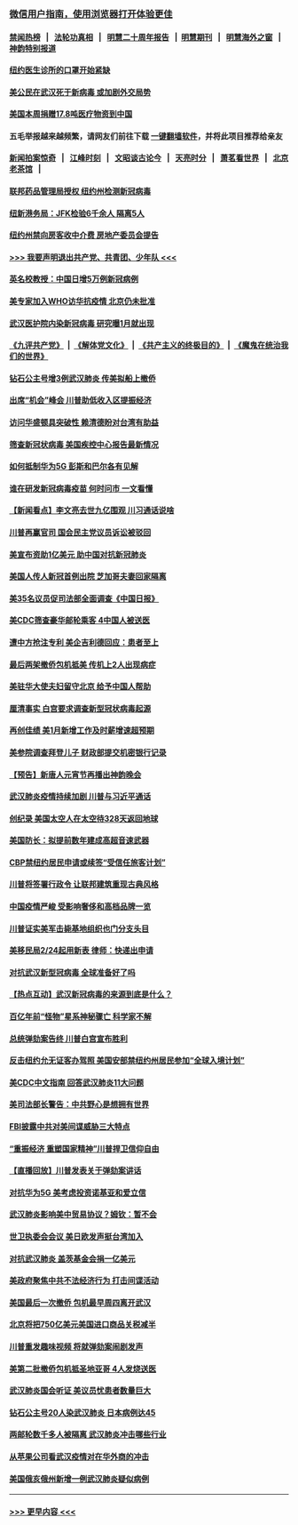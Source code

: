### [微信用户指南，使用浏览器打开体验更佳](https://github.com/gfw-breaker/banned-news1/blob/master/indexes/wechat-guide.md?t=0)
#### [禁闻热榜](热点新闻.md?t=0)  &nbsp;&nbsp;|&nbsp;&nbsp; [法轮功真相](https://github.com/gfw-breaker/truth/blob/master/README.md?t=0) &nbsp;&nbsp;|&nbsp;&nbsp; [明慧二十周年报告](https://github.com/gfw-breaker/mh-reports/blob/master/README.md?t=0) &nbsp;&nbsp;|&nbsp;&nbsp;[明慧期刊](https://github.com/gfw-breaker/mh-qikan) &nbsp;&nbsp;|&nbsp;&nbsp; [明慧海外之窗](https://github.com/gfw-breaker/mh-news/blob/master/README.md?t=0) &nbsp;&nbsp;|&nbsp;&nbsp; [神韵特别报道](https://github.com/gfw-breaker/mh-news/blob/master/shenyun.md?t=0)
#### [纽约医生诊所的口罩开始紧缺](../pages/nsc412/n11853364.md?t=02090522) 
#### [美公民在武汉死于新病毒 或加剧外交局势](../pages/nsc412/n11854331.md?t=02090522) 
#### [美国本周捐赠17.8吨医疗物资到中国](../pages/nsc412/n11854269.md?t=02090522) 
#### 五毛举报越来越频繁，请网友们前往下载 [一键翻墙软件](https://github.com/gfw-breaker/ssr-accounts)，并将此项目推荐给亲友
#### [新闻拍案惊奇](https://github.com/gfw-breaker/banned-news1/blob/master/pages/link4.md) &nbsp;&nbsp;|&nbsp;&nbsp; [江峰时刻](https://github.com/gfw-breaker/banned-news1/blob/master/pages/link4.md) &nbsp;&nbsp;|&nbsp;&nbsp; [文昭谈古论今](https://github.com/gfw-breaker/banned-news1/blob/master/pages/link4.md) &nbsp;&nbsp;|&nbsp;&nbsp; [天亮时分](https://github.com/gfw-breaker/banned-news1/blob/master/pages/link4.md) &nbsp;&nbsp;|&nbsp;&nbsp; [萧茗看世界](https://github.com/gfw-breaker/banned-news1/blob/master/pages/link4.md) &nbsp;&nbsp;|&nbsp;&nbsp; [北京老茶馆](https://github.com/gfw-breaker/banned-news1/blob/master/pages/link4.md) &nbsp;&nbsp;|&nbsp;&nbsp; 
#### [联邦药品管理局授权  纽约州检测新冠病毒](../pages/nsc412/n11853371.md?t=02090522) 
#### [纽新港务局：JFK检验6千余人  隔离5人](../pages/nsc412/n11853366.md?t=02090522) 
#### [纽约州禁向房客收中介费  房地产委员会提告](../pages/nsc412/n11853360.md?t=02090522) 
#### [>>> 我要声明退出共产党、共青团、少年队 <<<](https://github.com/begood0513/goodnews/blob/master/quit/letter.md) 
#### [英名校教授：中国日增5万例新冠病例](../pages/nsc412/n11854174.md?t=02090522) 
#### [美专家加入WHO访华抗疫情 北京仍未批准](../pages/nsc412/n11854043.md?t=02090522) 
#### [武汉医护院内染新冠病毒 研究曝1月就出现](../pages/nsc412/n11852928.md?t=02090522) 
#### [《九评共产党》](https://github.com/begood0513/9ping.md/blob/master/README.md) &nbsp;|&nbsp; [《解体党文化》](../../../../jtdwh.md/blob/master/README.md)  &nbsp;|&nbsp; [《共产主义的终极目的》](../../../../gczydzjmd.md/blob/master/README.md) &nbsp;|&nbsp; [《魔鬼在统治我们的世界》](../../../../mgztzwmdsj.md/blob/master/README.md) 
#### [钻石公主号增3例武汉肺炎 传美拟船上撤侨](../pages/nsc412/n11853240.md?t=02090522) 
#### [出席“机会”峰会 川普助低收入区提振经济](../pages/nsc412/n11853232.md?t=02090522) 
#### [访问华盛顿具突破性 赖清德盼对台湾有助益](../pages/nsc412/n11853129.md?t=02090522) 
#### [筛查新冠状病毒 美国疾控中心报告最新情况](../pages/nsc412/n11853070.md?t=02090522) 
#### [如何抵制华为5G 彭斯和巴尔各有见解](../pages/nsc412/n11852535.md?t=02090522) 
#### [谁在研发新冠病毒疫苗 何时问市 一文看懂](../pages/nsc412/n11852840.md?t=02090522) 
#### [【新闻看点】李文亮去世九亿围观 川习通话说啥](../pages/nsc412/n11852360.md?t=02090522) 
#### [川普再赢官司 国会民主党议员诉讼被驳回](../pages/nsc412/n11852287.md?t=02090522) 
#### [美宣布资助1亿美元 助中国对抗新冠肺炎](../pages/nsc412/n11852531.md?t=02090522) 
#### [美国人传人新冠首例出院 芝加哥夫妻回家隔离](../pages/nsc412/n11852452.md?t=02090522) 
#### [美35名议员促司法部全面调查《中国日报》](../pages/nsc412/n11852435.md?t=02090522) 
#### [美CDC筛查豪华邮轮乘客 4中国人被送医](../pages/nsc412/n11852085.md?t=02090522) 
#### [遭中方抢注专利 美企吉利德回应：患者至上](../pages/nsc412/n11852037.md?t=02090522) 
#### [最后两架撤侨包机抵美 传机上2人出现病症](../pages/nsc412/n11852173.md?t=02090522) 
#### [美驻华大使夫妇留守北京 给予中国人帮助](../pages/nsc412/n11852165.md?t=02090522) 
#### [厘清事实 白宫要求调查新型冠状病毒起源](../pages/nsc412/n11852106.md?t=02090522) 
#### [再创佳绩 美1月新增工作及时薪增速超预期](../pages/nsc412/n11852174.md?t=02090522) 
#### [美参院调查拜登儿子 财政部提交机密银行记录](../pages/nsc412/n11851808.md?t=02090522) 
#### [【预告】新唐人元宵节再播出神韵晚会](../pages/nsc412/n11843192.md?t=02090522) 
#### [武汉肺炎疫情持续加剧 川普与习近平通话](../pages/nsc412/n11851613.md?t=02090522) 
#### [创纪录 美国太空人在太空待328天返回地球](../pages/nsc412/n11851266.md?t=02090522) 
#### [美国防长：拟提前数年建成高超音速武器](../pages/nsc412/n11850959.md?t=02090522) 
#### [CBP禁纽约居民申请或续签“受信任旅客计划”](../pages/nsc412/n11850857.md?t=02090522) 
#### [川普将签署行政令 让联邦建筑重现古典风格](../pages/nsc412/n11850654.md?t=02090522) 
#### [中国疫情严峻 受影响奢侈和高档品牌一览](../pages/nsc412/n11850319.md?t=02090522) 
#### [川普证实美军击毙基地组织也门分支头目](../pages/nsc412/n11850383.md?t=02090522) 
#### [美移民局2/24起用新表 律师：快递出申请](../pages/nsc412/n11848220.md?t=02090522) 
#### [对抗武汉新型冠病毒 全球准备好了吗](../pages/nsc412/n11850142.md?t=02090522) 
#### [【热点互动】武汉新冠病毒的来源到底是什么？](../pages/nsc412/n11849749.md?t=02090522) 
#### [百亿年前“怪物”星系神秘骤亡 科学家不解](../pages/nsc412/n11849863.md?t=02090522) 
#### [总统弹劾案告终 川普白宫宣布胜利](../pages/nsc412/n11849985.md?t=02090522) 
#### [反击纽约允无证客办驾照  美国安部禁纽约州居民参加“全球入境计划”](../pages/nsc412/n11849828.md?t=02090522) 
#### [美CDC中文指南 回答武汉肺炎11大问题](../pages/nsc412/n11849703.md?t=02090522) 
#### [美司法部长警告：中共野心是想拥有世界](../pages/nsc412/n11849769.md?t=02090522) 
#### [FBI披露中共对美间谍威胁三大特点](../pages/nsc412/n11849700.md?t=02090522) 
#### [“重振经济 重塑国家精神”川普捍卫信仰自由](../pages/nsc412/n11849641.md?t=02090522) 
#### [【直播回放】川普发表关于弹劾案讲话](../pages/nsc412/n11849472.md?t=02090522) 
#### [对抗华为5G 美考虑投资诺基亚和爱立信](../pages/nsc412/n11849510.md?t=02090522) 
#### [武汉肺炎影响美中贸易协议？姆钦：暂不会](../pages/nsc412/n11849497.md?t=02090522) 
#### [世卫执委会会议 美日欧发声挺台湾加入](../pages/nsc412/n11849433.md?t=02090522) 
#### [对抗武汉肺炎 盖茨基金会捐一亿美元](../pages/nsc412/n11848953.md?t=02090522) 
#### [美政府聚焦中共不法经济行为 打击间谍活动](../pages/nsc412/n11849322.md?t=02090522) 
#### [美国最后一次撤侨 包机最早周四离开武汉](../pages/nsc412/n11849395.md?t=02090522) 
#### [北京将把750亿美元美国进口商品关税减半](../pages/nsc412/n11848896.md?t=02090522) 
#### [川普重发趣味视频 将就弹劾案闹剧发声](../pages/nsc412/n11848715.md?t=02090522) 
#### [美第二批撤侨包机抵圣地亚哥 4人发烧送医](../pages/nsc412/n11847923.md?t=02090522) 
#### [武汉肺炎国会听证 美议员忧患者数量巨大](../pages/nsc412/n11844851.md?t=02090522) 
#### [钻石公主号20人染武汉肺炎 日本病例达45](../pages/nsc412/n11847823.md?t=02090522) 
#### [两邮轮数千多人被隔离 武汉肺炎冲击哪些行业](../pages/nsc412/n11847456.md?t=02090522) 
#### [从苹果公司看武汉疫情对在华外商的冲击](../pages/nsc412/n11847586.md?t=02090522) 
#### [美国俄亥俄州新增一例武汉肺炎疑似病例](../pages/nsc412/n11847714.md?t=02090522) 

----
#### [ >>> 更早内容 <<< ](../indexes/nsc412-earlier.md)

